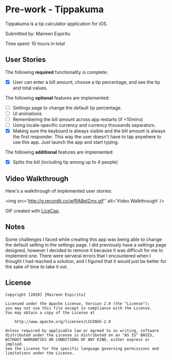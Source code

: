 # Pre-work - Tippakuma

Tippakuma is a tip calculator application for iOS.

Submitted by: Maireen Espiritu

Time spent: 10 hours in total

## User Stories

The following **required** functionality is complete:

* [x] User can enter a bill amount, choose a tip percentage, and see the tip and total values.

The following **optional** features are implemented:
* [ ] Settings page to change the default tip percentage.
* [ ] UI animations
* [ ] Remembering the bill amount across app restarts (if <10mins)
* [ ] Using locale-specific currency and currency thousands separators.
* [x] Making sure the keyboard is always visible and the bill amount is always the first responder. This way the user doesn't have to tap anywhere to use this app. Just launch the app and start typing.

The following **additional** features are implemented:

- [x] Splits the bill (including tip among up to 4 people)

## Video Walkthrough 

Here's a walkthrough of implemented user stories:

<img src='http://g.recordit.co/wfRABeIZmx.gif'' alt='Video Walkthrough' />

GIF created with [LiceCap](http://www.cockos.com/licecap/).

## Notes

Some challenges I faced while creating this app was being able to change the default setting in the settings page. I did previously have a settings page designed, however I decided to remove it because it was difficult for me to implement one. There were serveral errors that I encountered when I thought I had reached a solution, and I figured that it would just be better for the sake of time to take it out.


## License

    Copyright [2020] [Maireen Espiritu]

    Licensed under the Apache License, Version 2.0 (the "License");
    you may not use this file except in compliance with the License.
    You may obtain a copy of the License at

        http://www.apache.org/licenses/LICENSE-2.0

    Unless required by applicable law or agreed to in writing, software
    distributed under the License is distributed on an "AS IS" BASIS,
    WITHOUT WARRANTIES OR CONDITIONS OF ANY KIND, either express or implied.
    See the License for the specific language governing permissions and
    limitations under the License.
